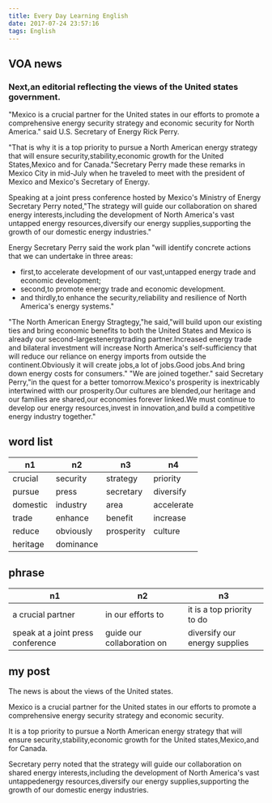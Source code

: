 ```yaml
---
title: Every Day Learning English
date: 2017-07-24 23:57:16
tags: English
---
```


## VOA news

### Next,an editorial reflecting the views of the United states government.

"Mexico is a crucial partner for the United states in our efforts to promote a comprehensive energy security strategy and economic security for North America." said U.S. Secretary of Energy Rick Perry.

"That is why it is a top priority to pursue a North American energy strategy that will ensure security,stability,economic growth for the United States,Mexico and for Canada."Secretary Perry made these remarks in Mexico City in mid-July when he traveled to meet with the president of Mexico and Mexico's Secretary of Energy.

Speaking at a joint press conference hosted by Mexico's Ministry of Energy Secretary Perry noted,"The strategy will guide our collaboration on shared energy interests,including the development of North America's vast untapped energy resources,diversify our energy supplies,supporting the growth of our domestic energy industries."

Energy Secretary Perry said the work plan "will identify concrete actions that we can undertake in three areas:
* first,to accelerate development of our vast,untapped energy trade and economic development;
* second,to promote energy trade and economic development.
* and thirdly,to enhance the security,reliability and resilience of North America's energy systems." 

"The North American Energy Stragtegy,"he said,"will build upon our existing ties and bring economic benefits to both the United States and Mexico is already our second-largestenergytrading partner.Increased energy trade and bilateral investment will increase North America's self-sufficiency that will reduce our reliance on energy imports from outside the continent.Obviously it will create jobs,a lot of jobs.Good jobs.And bring down energy costs for consumers."
"We are joined together." said Secretary Perry,"in the quest for a better tomorrow.Mexico's prosperity is inextricably intertwined witth our prosperity.Our cultures are blended,our heritage and our families are shared,our economies forever linked.We must continue to develop our energy resources,invest in innovation,and build a competitive energy industry together."

## word list
n1|n2|n3|n4
----|------|----|-----
crucial |security |strategy|priority 
pursue|press|secretary|diversify
domestic|industry|area|accelerate
trade|enhance|benefit|increase
reduce|obviously|prosperity|culture
heritage|dominance

## phrase
n1|n2|n3
--|--|--
a crucial partner |in our efforts to |it is a top priority to do 
speak at a joint press conference|guide our collaboration on|diversify our energy supplies|identify concrete actions|be inextricably interwined with
 

## my post
The news is about the views of the United states.

Mexico is a crucial partner for the United states in our efforts to promote a comprehensive energy security strategy and economic security.

It is a top priority to pursue a North American energy strategy that will ensure security,stability,economic growth for the United states,Mexico,and for Canada.

Secretary perry noted that the strategy will guide our collaboration on shared energy interests,including the development of North America's vast untappedenergy resources,diversify our energy supplies,supporting the growth of our domestic energy industries.






